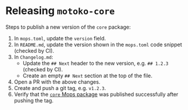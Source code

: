 # Releasing `motoko-core`

Steps to publish a new version of the `core` package:

1. In `mops.toml`, update the `version` field.
2. In `README.md`, update the version shown in the `mops.toml` code snippet (checked by CI).
3. In `Changelog.md`:
   * Update the `## Next` header to the new version, e.g. `## 1.2.3` (checked by CI).
   * Create an empty `## Next` section at the top of the file.
4. Open a PR with the above changes.
5. Create and push a git tag, e.g. `v1.2.3`.
6. Verify that the [`core` Mops package](https://mops.one/core) was published successfully after pushing the tag.
